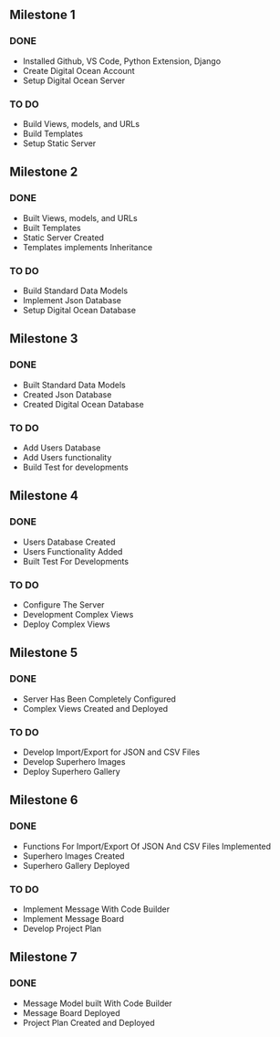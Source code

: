## Milestone 1   
### DONE   
 - Installed Github, VS Code, Python Extension, Django
 - Create Digital Ocean Account
 - Setup Digital Ocean Server
### TO DO 
 - Build Views, models, and URLs
 - Build Templates 
 - Setup Static Server

## Milestone 2
### DONE   
 - Built Views, models, and URLs
 - Built Templates 
 - Static Server Created
 - Templates implements Inheritance
### TO DO 
 - Build Standard Data Models
 - Implement Json Database
 - Setup Digital Ocean Database


## Milestone 3  
### DONE   
 - Built Standard Data Models
 - Created Json Database
 - Created Digital Ocean Database

### TO DO 
 - Add Users Database
 - Add Users functionality 
 - Build Test for developments

## Milestone 4   
### DONE   
 - Users Database Created
 - Users Functionality Added
 - Built Test For Developments
### TO DO 
 - Configure The Server
 - Development Complex Views
 - Deploy Complex Views

## Milestone 5   
### DONE   
 - Server Has Been Completely Configured
 - Complex Views Created and Deployed
### TO DO 
 - Develop Import/Export for JSON and CSV Files
 - Develop Superhero Images
 - Deploy Superhero Gallery

## Milestone 6   
### DONE   
 - Functions For Import/Export Of JSON And CSV Files Implemented 
 - Superhero Images Created
 - Superhero Gallery Deployed
### TO DO 
 - Implement Message With Code Builder
 - Implement Message Board
 - Develop Project Plan

## Milestone 7
### DONE   
 - Message Model built With Code Builder
 - Message Board Deployed
 - Project Plan Created and Deployed
